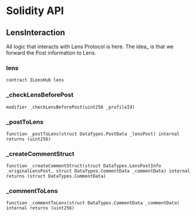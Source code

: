 # Solidity API

## LensInteraction

All logic that interacts with Lens Protocol is here. The idea_ is that we forward the Post information to Lens.

### lens

```solidity
contract ILensHub lens
```

### _checkLensBeforePost

```solidity
modifier _checkLensBeforePost(uint256 _profileId)
```

### _postToLens

```solidity
function _postToLens(struct DataTypes.PostData _lensPost) internal returns (uint256)
```

### _createCommentStruct

```solidity
function _createCommentStruct(struct DataTypes.LensPostInfo _originalLensPost, struct DataTypes.CommentData _commentData) internal returns (struct DataTypes.CommentData)
```

### _commentToLens

```solidity
function _commentToLens(struct DataTypes.CommentData _commentData) internal returns (uint256)
```

